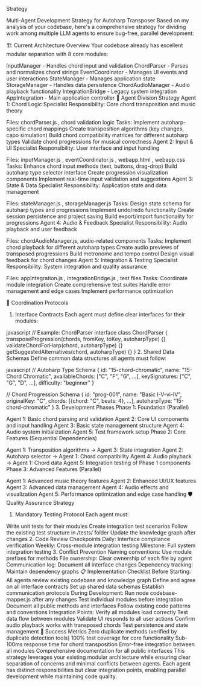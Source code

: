 Strategy

Multi-Agent Development Strategy for Autoharp Transposer
Based on my analysis of your codebase, here's a comprehensive strategy for dividing work among multiple LLM agents to ensure bug-free, parallel development:

🏗️ Current Architecture Overview
Your codebase already has excellent modular separation with 8 core modules:

InputManager - Handles chord input and validation
ChordParser - Parses and normalizes chord strings
EventCoordinator - Manages UI events and user interactions
StateManager - Manages application state
StorageManager - Handles data persistence
ChordAudioManager - Audio playback functionality
IntegrationBridge - Legacy system integration
AppIntegration - Main application controller
🎯 Agent Division Strategy
Agent 1: Chord Logic Specialist
Responsibility: Core chord transposition and music theory

Files: 
chordParser.js
, chord validation logic
Tasks:
Implement autoharp-specific chord mappings
Create transposition algorithms (key changes, capo simulation)
Build chord compatibility matrices for different autoharp types
Validate chord progressions for musical correctness
Agent 2: Input & UI Specialist
Responsibility: User interface and input handling

Files: 
inputManager.js
, 
eventCoordinator.js
, 
webapp.html
, 
webapp.css
Tasks:
Enhance chord input methods (text, buttons, drag-drop)
Build autoharp type selector interface
Create progression visualization components
Implement real-time input validation and suggestions
Agent 3: State & Data Specialist
Responsibility: Application state and data management

Files: 
stateManager.js
, 
storageManager.js
Tasks:
Design state schema for autoharp types and progressions
Implement undo/redo functionality
Create session persistence and project saving
Build export/import functionality for progressions
Agent 4: Audio & Feedback Specialist
Responsibility: Audio playback and user feedback

Files: chordAudioManager.js, audio-related components
Tasks:
Implement chord playback for different autoharp types
Create audio previews of transposed progressions
Build metronome and tempo control
Design visual feedback for chord changes
Agent 5: Integration & Testing Specialist
Responsibility: System integration and quality assurance

Files: 
appIntegration.js
, 
integrationBridge.js
, test files
Tasks:
Coordinate module integration
Create comprehensive test suites
Handle error management and edge cases
Implement performance optimization


🔧 Coordination Protocols
1. Interface Contracts
Each agent must define clear interfaces for their modules:

javascript
// Example: ChordParser interface
class ChordParser {
  transposeProgression(chords, fromKey, toKey, autoharpType) {}
  validateChordForHarp(chord, autoharpType) {}
  getSuggestedAlternatives(chord, autoharpType) {}
}
2. Shared Data Schemas
Define common data structures all agents must follow:

javascript
// Autoharp Type Schema
{
  id: "15-chord-chromatic",
  name: "15-Chord Chromatic",
  availableChords: ["C", "F", "G", ...],
  keySignatures: ["C", "G", "D", ...],
  difficulty: "beginner"
}

// Chord Progression Schema
{
  id: "prog-001",
  name: "Basic I-V-vi-IV",
  originalKey: "C",
  chords: [{chord: "C", beats: 4}, ...],
  autoharpType: "15-chord-chromatic"
}
3. Development Phases
Phase 1: Foundation (Parallel)

Agent 1: Basic chord parsing and validation
Agent 2: Core UI components and input handling
Agent 3: Basic state management structure
Agent 4: Audio system initialization
Agent 5: Test framework setup
Phase 2: Core Features (Sequential Dependencies)

Agent 1: Transposition algorithms → Agent 3: State integration
Agent 2: Autoharp selector → Agent 1: Chord compatibility
Agent 4: Audio playback → Agent 1: Chord data
Agent 5: Integration testing of Phase 1 components
Phase 3: Advanced Features (Parallel)

Agent 1: Advanced music theory features
Agent 2: Enhanced UI/UX features
Agent 3: Advanced data management
Agent 4: Audio effects and visualization
Agent 5: Performance optimization and edge case handling
🛡️ Quality Assurance Strategy
1. Mandatory Testing Protocol
Each agent must:

Write unit tests for their modules
Create integration test scenarios
Follow the existing test structure in /tests/ folder
Update the knowledge graph after changes
2. Code Review Checkpoints
Daily: Interface compliance verification
Weekly: Cross-module integration testing
Milestone: Full system integration testing
3. Conflict Prevention
Naming conventions: Use module prefixes for methods
File ownership: Clear ownership of each file by agent
Communication log: Document all interface changes
Dependency tracking: Maintain dependency graphs
📋 Implementation Checklist
Before Starting:
 All agents review existing codebase and knowledge graph
 Define and agree on all interface contracts
 Set up shared data schemas
 Establish communication protocols
During Development:
 Run node codebase-mapper.js after any changes
 Test individual modules before integration
 Document all public methods and interfaces
 Follow existing code patterns and conventions
Integration Points:
 Verify all modules load correctly
 Test data flow between modules
 Validate UI responds to all user actions
 Confirm audio playback works with transposed chords
 Test persistence and state management
🎯 Success Metrics
Zero duplicate methods (verified by duplicate detection tools)
100% test coverage for core functionality
Sub-100ms response time for chord transposition
Error-free integration between all modules
Comprehensive documentation for all public interfaces
This strategy leverages your existing modular architecture while ensuring clear separation of concerns and minimal conflicts between agents. Each agent has distinct responsibilities but clear integration points, enabling parallel development while maintaining code quality.